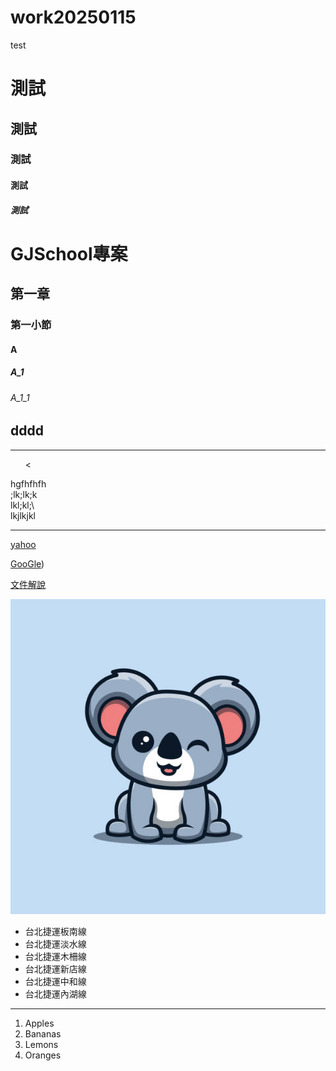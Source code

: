 # work20250115
test
# 測試
## 測試
### 測試
#### 測試
##### 測試
# GJSchool專案
## 第一章
### 第一小節
#### A
##### A_1
###### A_1_1
## dddd

<hr>
  <ul>
     <
  </ul> hgfhfhfh<br>
   ;lk;lk;k<br>
   lkl;kl;\<br>
   lkjlkjkl<br>

<hr>

[yahoo](http://tw.yahoo.com)

[GooGle](https://www.google.com/maps/@25.0468863,121.5236489,15z?entry=ttu&g_ep=EgoyMDI1MDExMC4wIKXMDSoASAFQAw%3D%3D))



[文件解說](blog/index.html)

![101圖](圖片/istockphoto-1413100088-612x612.jpg)</a>

<ul type="disk">
<li>台北捷運板南線</li>
<li>台北捷運淡水線</li>
<li>台北捷運木柵線</li>
<li>台北捷運新店線</li>
<li>台北捷運中和線</li>
<li>台北捷運內湖線</li>
</ul>

<hr>
<ol type="1">
<li>Apples</li>
<li>Bananas</li>
<li>Lemons</li>
<li>Oranges</li>
</ol>


   
